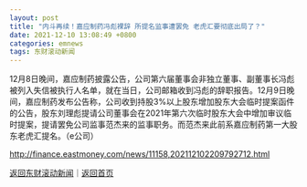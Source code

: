 ```yaml
---
layout: post
title: "内斗再续！嘉应制药冯彪裸辞 所提名监事遭罢免 老虎汇要彻底出局了？"
date: 2021-12-10 13:08:49 +0800
categories: emnews
tags: 东财滚动新闻
---
```


12月8日晚间，嘉应制药披露公告，公司第六届董事会非独立董事、副董事长冯彪被列入失信被执行人名单，就在当日，公司邮箱收到冯彪的辞职报告。12月9日晚间，嘉应制药发布公告称，公司收到持股3%以上股东增加股东大会临时提案函件的公告，股东刘理彪提请公司董事会在2021年第六次临时股东大会中增加审议临时提案，提请罢免公司监事范杰来的监事职务。而范杰来此前系嘉应制药第一大股东老虎汇提名。（e公司）

<http://finance.eastmoney.com/news/11158,202112102209792712.html>

[返回东财滚动新闻](//finews.withounder.com/emnews/)｜[返回首页](//finews.withounder.com/)